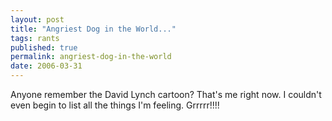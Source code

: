 ```yaml
---
layout: post
title: "Angriest Dog in the World..."
tags: rants
published: true
permalink: angriest-dog-in-the-world
date: 2006-03-31
---
```


Anyone remember the David Lynch cartoon?   That's me right now.  I couldn't even begin to list all the things I'm feeling.  Grrrrr!!!!
